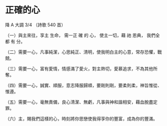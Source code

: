 # 正確的心 

降 A 大調 3/4 （詩歌 540 首）

（一）與主來往，享主 生命， 需一正 確 的 心， 使主一切，藉 祂 恩典， 我們全 都 有 分。
 
（二）需要一心，凡事純潔，心思純正、清明，使我明白主的心意，常存恐懼，戰兢。

（三）需要一心，富有愛情，情感滿了愛火，對主熱切，愛慕追求，不為其他所奪。

（四）需要一心，誠實、順服，意志降服歸順，要剛則剛，要柔則柔，神旨惟從、惟遵。

（五）需要一心，毫無責備，良心清潔、無虧，凡事與神和諧相安，藉血脫盡定罪。

（六）主，賜我們這樣的心，時刻將你思戀使我得享你的豐富，成為你的豐滿。